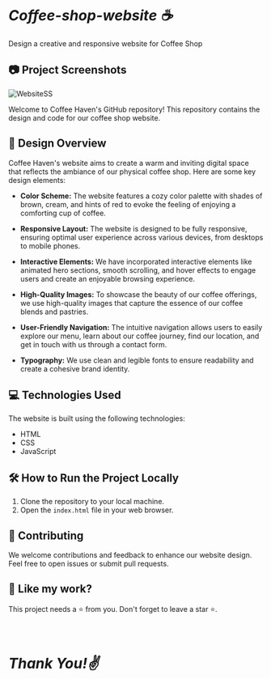 # <i>Coffee-shop-website ☕️</i><br>
Design a creative and responsive website for Coffee Shop

## 📷 Project Screenshots
![WebsiteSS](https://github.com/PiyaJ7/Coffee-shop-website/assets/138842869/b436f801-1a88-460b-b4c1-4b337dc9869e)

Welcome to Coffee Haven's GitHub repository! This repository contains the design and code for our coffee shop website.
## 🚀 Design Overview

Coffee Haven's website aims to create a warm and inviting digital space that reflects the ambiance of our physical coffee shop. Here are some key design elements:

- **Color Scheme:** The website features a cozy color palette with shades of brown, cream, and hints of red to evoke the feeling of enjoying a comforting cup of coffee.

- **Responsive Layout:** The website is designed to be fully responsive, ensuring optimal user experience across various devices, from desktops to mobile phones.

- **Interactive Elements:** We have incorporated interactive elements like animated hero sections, smooth scrolling, and hover effects to engage users and create an enjoyable browsing experience.

- **High-Quality Images:** To showcase the beauty of our coffee offerings, we use high-quality images that capture the essence of our coffee blends and pastries.

- **User-Friendly Navigation:** The intuitive navigation allows users to easily explore our menu, learn about our coffee journey, find our location, and get in touch with us through a contact form.

- **Typography:** We use clean and legible fonts to ensure readability and create a cohesive brand identity.

## 💻 Technologies Used

The website is built using the following technologies:

- HTML
- CSS
- JavaScript

## 🛠️ How to Run the Project Locally

1. Clone the repository to your local machine.
2. Open the `index.html` file in your web browser.

## 🧐 Contributing

We welcome contributions and feedback to enhance our website design. Feel free to open issues or submit pull requests.

## 💖 Like my work?

This project needs a ⭐️ from you. Don't forget to leave a star ⭐️.

# <br><i>Thank You!✌️</i>
